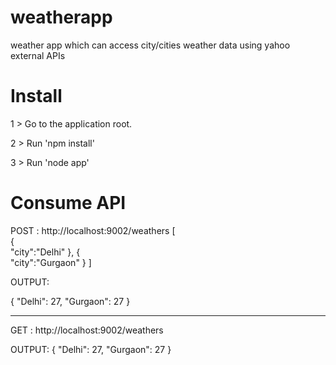 # weatherapp
weather app which can access city/cities weather data using yahoo external APIs

# Install
1 > Go to the application root.

2 > Run 'npm install'

3 > Run 'node app'

# Consume API

POST : http://localhost:9002/weathers
[  
   {  
      "city":"Delhi"
   },
   {  
      "city":"Gurgaon"
   }
]

OUTPUT:

{
  "Delhi": 27,
  "Gurgaon": 27
}

-----------------------------------------------------------

GET : http://localhost:9002/weathers

OUTPUT:
{
  "Delhi": 27,
  "Gurgaon": 27
}
